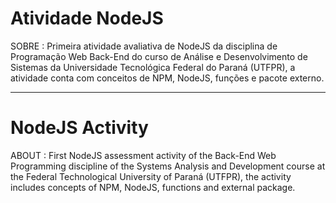 # Atividade NodeJS
SOBRE : Primeira atividade avaliativa de NodeJS da disciplina de Programação Web Back-End do curso de Análise e Desenvolvimento de Sistemas da Universidade Tecnológica Federal do Paraná (UTFPR), a atividade conta com conceitos de NPM, NodeJS, funções e pacote externo.

---

# NodeJS Activity
ABOUT : First NodeJS assessment activity of the Back-End Web Programming discipline of the Systems Analysis and Development course at the Federal Technological University of Paraná (UTFPR), the activity includes concepts of NPM, NodeJS, functions and external package.

